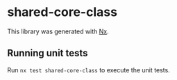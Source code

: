 # shared-core-class

This library was generated with [Nx](https://nx.dev).

## Running unit tests

Run `nx test shared-core-class` to execute the unit tests.
